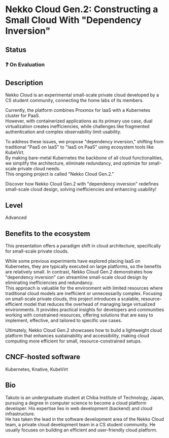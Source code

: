 # Nekko Cloud Gen.2: Constructing a Small Cloud With "Dependency Inversion"

## Status

### ❓ On Evaluation

## Description

Nekko Cloud is an experimental small-scale private cloud developed by a CS student community, connecting the home labs of its members.

Currently, the platform combines Proxmox for IaaS with a Kubernetes cluster for PaaS.  
However, with containerized applications as its primary use case, dual virtualization creates inefficiencies, while challenges like fragmented authentication and complex observability limit usability.

To address these issues, we propose "dependency inversion," shifting from traditional "PaaS on IaaS" to "IaaS on PaaS" using ecosystem tools like KubeVirt.  
By making bare-metal Kubernetes the backbone of all cloud functionalities, we simplify the architecture, eliminate redundancy, and optimize for small-scale private cloud needs.  
This ongoing project is called "Nekko Cloud Gen.2."

Discover how Nekko Cloud Gen.2 with "dependency inversion" redefines small-scale cloud design, solving inefficiencies and enhancing usability!

## Level

Advanced

## Benefits to the ecosystem

This presentation offers a paradigm shift in cloud architecture, specifically for small-scale private clouds.  

While some previous experiments have explored placing IaaS on Kubernetes, they are typically executed on large platforms, so the benefits are relatively small. In contrast, Nekko Cloud Gen.2 demonstrates how "dependency inversion" can streamline small-scale cloud design by eliminating inefficiencies and redundancy.  
This approach is valuable for the environment with limited resources where traditional cloud models are inefficient or unnecessarily complex. Focusing on small-scale private clouds, this project introduces a scalable, resource-efficient model that reduces the overhead of managing large virtualized environments. It provides practical insights for developers and communities working with constrained resources, offering solutions that are easy to implement, effective, and tailored to specific use cases.

Ultimately, Nekko Cloud Gen.2 showcases how to build a lightweight cloud platform that enhances sustainability and accessibility, making cloud computing more efficient for small, resource-constrained setups.

## CNCF-hosted software

Kubernetes, Knative, KubeVirt

## Bio

Takuto is an undergraduate student at Chiba Institute of Technology, Japan, pursuing a degree in computer science to become a cloud platform developer. His expertise lies in web development (backend) and cloud infrastructure.  
He has taken the lead in the software development area of the Nekko Cloud team, a private cloud development team in a CS student community. He usually focuses on building an efficient and user-friendly cloud platform.
